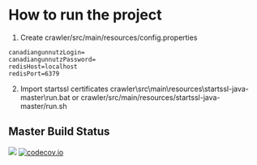 # How to run the project

1) Create crawler/src/main/resources/config.properties
```
canadiangunnutzLogin=
canadiangunnutzPassword=
redisHost=localhost
redisPort=6379
```

2) Import startssl certificates
crawler\src\main\resources\startssl-java-master\run.bat
or
crawler/src/main/resources/startssl-java-master/run.sh



## Master Build Status

<a href='https://travis-ci.org/igouss/aggress/builds'><img src='https://travis-ci.org/igouss/aggress.svg?branch=master'></a>
[![codecov.io](http://codecov.io/github/igouss/aggress/coverage.svg?branch=master)](http://codecov.io/igouss/ReactiveX/RxJava?branch=master)

